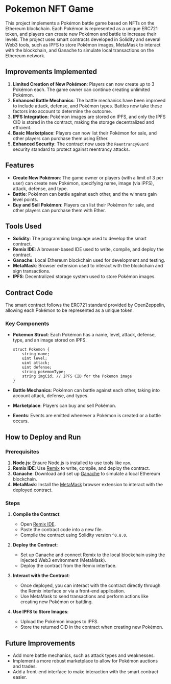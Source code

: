 
# Pokemon NFT Game

This project implements a Pokémon battle game based on NFTs on the Ethereum blockchain. Each Pokémon is represented as a unique ERC721 token, and players can create new Pokémon and battle to increase their levels. The project uses smart contracts developed in Solidity and several Web3 tools, such as IPFS to store Pokémon images, MetaMask to interact with the blockchain, and Ganache to simulate local transactions on the Ethereum network.

## Improvements Implemented

1. **Limited Creation of New Pokémon**: Players can now create up to 3 Pokémon each. The game owner can continue creating unlimited Pokémon.
2. **Enhanced Battle Mechanics**: The battle mechanics have been improved to include attack, defense, and Pokémon types. Battles now take these factors into account to determine the outcome.
3. **IPFS Integration**: Pokémon images are stored on IPFS, and only the IPFS CID is stored in the contract, making the storage decentralized and efficient.
4. **Basic Marketplace**: Players can now list their Pokémon for sale, and other players can purchase them using Ether.
5. **Enhanced Security**: The contract now uses the `ReentrancyGuard` security standard to protect against reentrancy attacks.

## Features

- **Create New Pokémon**: The game owner or players (with a limit of 3 per user) can create new Pokémon, specifying name, image (via IPFS), attack, defense, and type.
- **Battle**: Pokémon can battle against each other, and the winners gain level points.
- **Buy and Sell Pokémon**: Players can list their Pokémon for sale, and other players can purchase them with Ether.

## Tools Used

- **Solidity**: The programming language used to develop the smart contract.
- **Remix IDE**: A browser-based IDE used to write, compile, and deploy the contract.
- **Ganache**: Local Ethereum blockchain used for development and testing.
- **MetaMask**: Browser extension used to interact with the blockchain and sign transactions.
- **IPFS**: Decentralized storage system used to store Pokémon images.

## Contract Code

The smart contract follows the ERC721 standard provided by OpenZeppelin, allowing each Pokémon to be represented as a unique token.

### Key Components

- **Pokemon Struct**: Each Pokémon has a name, level, attack, defense, type, and an image stored on IPFS.
  
  ```solidity
  struct Pokemon {
      string name;
      uint level;
      uint attack;
      uint defense;
      string pokemonType;
      string imgCid; // IPFS CID for the Pokemon image
  }
  ```

- **Battle Mechanics**: Pokémon can battle against each other, taking into account attack, defense, and types.

- **Marketplace**: Players can buy and sell Pokémon.

- **Events**: Events are emitted whenever a Pokémon is created or a battle occurs.

## How to Deploy and Run

### Prerequisites

1. **Node.js**: Ensure Node.js is installed to use tools like `npm`.
2. **Remix IDE**: Use [Remix](https://remix.ethereum.org/) to write, compile, and deploy the contract.
3. **Ganache**: Download and set up [Ganache](https://trufflesuite.com/ganache/) to simulate a local Ethereum blockchain.
4. **MetaMask**: Install the [MetaMask](https://metamask.io/) browser extension to interact with the deployed contract.

### Steps

1. **Compile the Contract**:
   - Open [Remix IDE](https://remix.ethereum.org/).
   - Paste the contract code into a new file.
   - Compile the contract using Solidity version `^0.8.0`.

2. **Deploy the Contract**:
   - Set up Ganache and connect Remix to the local blockchain using the injected Web3 environment (MetaMask).
   - Deploy the contract from the Remix interface.

3. **Interact with the Contract**:
   - Once deployed, you can interact with the contract directly through the Remix interface or via a front-end application.
   - Use MetaMask to send transactions and perform actions like creating new Pokémon or battling.

4. **Use IPFS to Store Images**:
   - Upload the Pokémon images to IPFS.
   - Store the returned CID in the contract when creating new Pokémon.

## Future Improvements

- Add more battle mechanics, such as attack types and weaknesses.
- Implement a more robust marketplace to allow for Pokémon auctions and trades.
- Add a front-end interface to make interaction with the smart contract easier.
